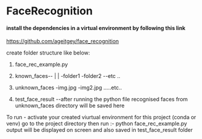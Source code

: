 # FaceRecognition

#### install the dependencies in a virtual environment by following this link
https://github.com/ageitgey/face_recognition

create folder structure like below:

1. face_rec_example.py

2. known_faces--
     |
     |
     -folder1
     -folder2
     --etc ..
     
3. unknown_faces
     -img.jpg
     -img2.jpg
     .....etc.. 
     
4. test_face_result
    --after running the python file recognised faces from unknown_faces directory will be saved here
    
To run -
activate your created viurtual environment for this project (conda or venv)
go to the project directory
then run :- python face_rec_example.py
output will be displayed on screen and also saved in test_face_result folder
